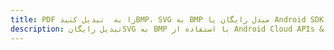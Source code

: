 ---title: PDF را به  تبدیل کنیدBMP، SVG به BMP مبدل رایگان یا Android SDKdescription: تبدیل رایگانSVG به BMP با استفاده از Android Cloud APIs & SDK همچنین اسناد PDF را در Cloud ایجاد، ویرایش و رندر کنید.---